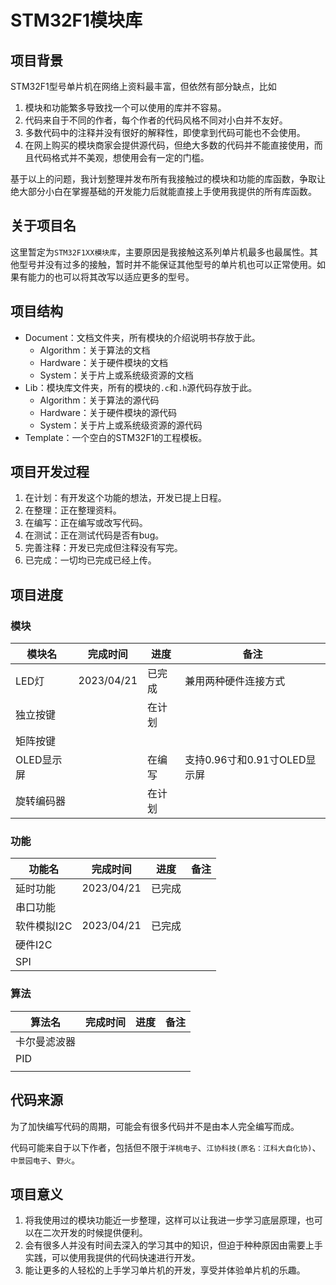 # STM32F1模块库

## 项目背景

STM32F1型号单片机在网络上资料最丰富，但依然有部分缺点，比如

1. 模块和功能繁多导致找一个可以使用的库并不容易。
2. 代码来自于不同的作者，每个作者的代码风格不同对小白并不友好。
3. 多数代码中的注释并没有很好的解释性，即使拿到代码可能也不会使用。
4. 在网上购买的模块商家会提供源代码，但绝大多数的代码并不能直接使用，而且代码格式并不美观，想使用会有一定的门槛。

基于以上的问题，我计划整理并发布所有我接触过的模块和功能的库函数，争取让绝大部分小白在掌握基础的开发能力后就能直接上手使用我提供的所有库函数。



## 关于项目名

这里暂定为`STM32F1XX模块库`，主要原因是我接触这系列单片机最多也最属性。其他型号并没有过多的接触，暂时并不能保证其他型号的单片机也可以正常使用。如果有能力的也可以将其改写以适应更多的型号。



## 项目结构

- Document：文档文件夹，所有模块的介绍说明书存放于此。
  - Algorithm：关于算法的文档
  - Hardware：关于硬件模块的文档
  - System：关于片上或系统级资源的文档
- Lib：模块库文件夹，所有的模块的`.c`和`.h`源代码存放于此。
  - Algorithm：关于算法的源代码
  - Hardware：关于硬件模块的源代码
  - System：关于片上或系统级资源的源代码
- Template：一个空白的STM32F1的工程模板。



## 项目开发过程

1. 在计划：有开发这个功能的想法，开发已提上日程。
2. 在整理：正在整理资料。
3. 在编写：正在编写或改写代码。
4. 在测试：正在测试代码是否有bug。
5. 完善注释：开发已完成但注释没有写完。
6. 已完成：一切均已完成已经上传。



## 项目进度

### 模块

| 模块名     | 完成时间   | 进度   | 备注                         |
| ---------- | ---------- | ------ | ---------------------------- |
| LED灯      | 2023/04/21 | 已完成 | 兼用两种硬件连接方式         |
| 独立按键   |            | 在计划 |                              |
| 矩阵按键   |            |        |                              |
| OLED显示屏 |            | 在编写 | 支持0.96寸和0.91寸OLED显示屏 |
| 旋转编码器 |            | 在计划 |                              |



### 功能

| 功能名      | 完成时间   | 进度   | 备注 |
| ----------- | ---------- | ------ | ---- |
| 延时功能    | 2023/04/21 | 已完成 |      |
| 串口功能    |            |        |      |
| 软件模拟I2C | 2023/04/21 | 已完成 |      |
| 硬件I2C     |            |        |      |
| SPI         |            |        |      |



### 算法

| 算法名       | 完成时间 | 进度 | 备注 |
| ------------ | -------- | ---- | ---- |
| 卡尔曼滤波器 |          |      |      |
| PID          |          |      |      |
|              |          |      |      |



## 代码来源

为了加快编写代码的周期，可能会有很多代码并不是由本人完全编写而成。

代码可能来自于以下作者，包括但不限于`洋桃电子`、`江协科技(原名：江科大自化协)`、`中景园电子`、`野火`。



## 项目意义

1. 将我使用过的模块功能近一步整理，这样可以让我进一步学习底层原理，也可以在二次开发的时候提供便利。
2. 会有很多人并没有时间去深入的学习其中的知识，但迫于种种原因由需要上手实践，可以使用我提供的代码快速进行开发。
3. 能让更多的人轻松的上手学习单片机的开发，享受并体验单片机的乐趣。

